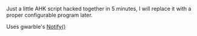 Just a little AHK script hacked together in 5 minutes, I will replace it with a proper configurable program later.

Uses gwarble's [Notify()](http://www.gwarble.com/ahk/Notify)
